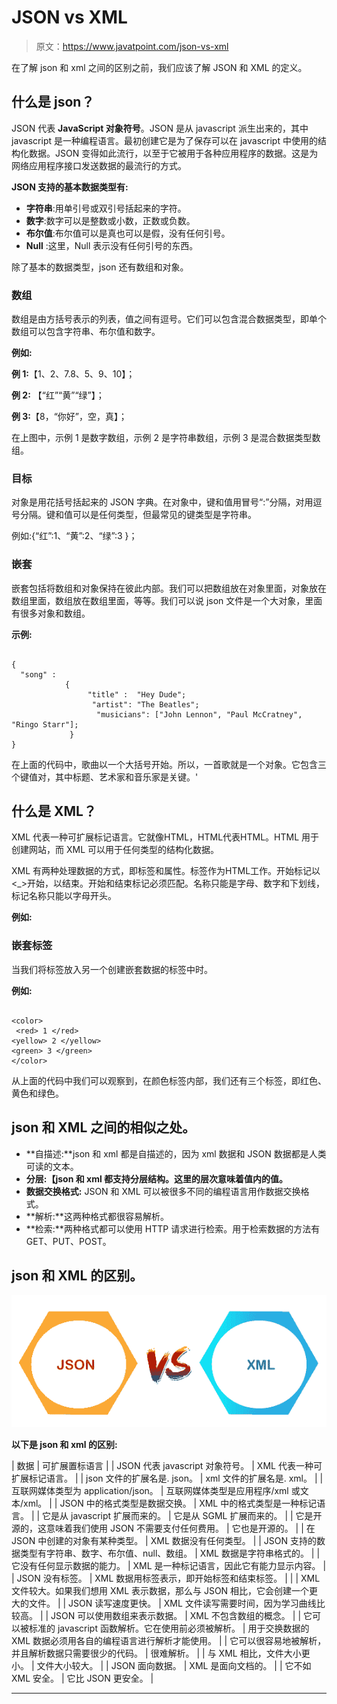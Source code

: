 # JSON vs XML

> 原文：<https://www.javatpoint.com/json-vs-xml>

在了解 json 和 xml 之间的区别之前，我们应该了解 JSON 和 XML 的定义。

## 什么是 json？

JSON 代表 **JavaScript 对象符号**。JSON 是从 javascript 派生出来的，其中 javascript 是一种编程语言。最初创建它是为了保存可以在 javascript 中使用的结构化数据。JSON 变得如此流行，以至于它被用于各种应用程序的数据。这是为网络应用程序接口发送数据的最流行的方式。

**JSON 支持的基本数据类型有:**

*   **字符串**:用单引号或双引号括起来的字符。
*   **数字**:数字可以是整数或小数，正数或负数。
*   **布尔值**:布尔值可以是真也可以是假，没有任何引号。
*   **Null** :这里，Null 表示没有任何引号的东西。

除了基本的数据类型，json 还有数组和对象。

### 数组

数组是由方括号表示的列表，值之间有逗号。它们可以包含混合数据类型，即单个数组可以包含字符串、布尔值和数字。

**例如:**

**例 1:**【1、2、7.8、5、9、10】；

**例 2:** 【“红”“黄”“绿”】；

**例 3:**【8，“你好”，空，真】；

在上图中，示例 1 是数字数组，示例 2 是字符串数组，示例 3 是混合数据类型数组。

### 目标

对象是用花括号括起来的 JSON 字典。在对象中，键和值用冒号“:”分隔，对用逗号分隔。键和值可以是任何类型，但最常见的键类型是字符串。

例如:{“红”:1、“黄”:2、“绿”:3 }；

### 嵌套

嵌套包括将数组和对象保持在彼此内部。我们可以把数组放在对象里面，对象放在数组里面，数组放在数组里面，等等。我们可以说 json 文件是一个大对象，里面有很多对象和数组。

**示例:**

```

{
  "song" :
            {
                 "title" :  "Hey Dude";
                  "artist": "The Beatles";
                   "musicians": ["John Lennon", "Paul McCratney", "Ringo Starr"];
             }
}

```

在上面的代码中，歌曲以一个大括号开始。所以，一首歌就是一个对象。它包含三个键值对，其中标题、艺术家和音乐家是关键。'

## 什么是 XML？

XML 代表一种可扩展标记语言。它就像HTML，HTML代表HTML。HTML 用于创建网站，而 XML 可以用于任何类型的结构化数据。

XML 有两种处理数据的方式，即标签和属性。标签作为HTML工作。开始标记以<_>开始，以结束。开始和结束标记必须匹配。名称只能是字母、数字和下划线，标记名称只能以字母开头。

**例如:**

<title>你好世界</title>

### 嵌套标签

当我们将标签放入另一个创建嵌套数据的标签中时。

**例如:**

```

<color>
 <red> 1 </red>
<yellow> 2 </yellow>
<green> 3 </green>
</color>

```

从上面的代码中我们可以观察到，在颜色标签内部，我们还有三个标签，即红色、黄色和绿色。

## json 和 XML 之间的相似之处。

*   **自描述:**json 和 xml 都是自描述的，因为 xml 数据和 JSON 数据都是人类可读的文本。
*   **分层:【json 和 xml 都支持分层结构。这里的层次意味着值内的值。**
*   **数据交换格式:** JSON 和 XML 可以被很多不同的编程语言用作数据交换格式。
*   **解析:**这两种格式都很容易解析。
*   **检索:**两种格式都可以使用 HTTP 请求进行检索。用于检索数据的方法有 GET、PUT、POST。

## json 和 XML 的区别。

![JSON vs XML](img/b1c981eb63156b7cb3f5bddb136d5ce5.png)

**以下是 json 和 xml 的区别:**

| 数据 | 可扩展置标语言 |
| JSON 代表 javascript 对象符号。 | XML 代表一种可扩展标记语言。 |
| json 文件的扩展名是. json。 | xml 文件的扩展名是. xml。 |
| 互联网媒体类型为 application/json。 | 互联网媒体类型是应用程序/xml 或文本/xml。 |
| JSON 中的格式类型是数据交换。 | XML 中的格式类型是一种标记语言。 |
| 它是从 javascript 扩展而来的。 | 它是从 SGML 扩展而来的。 |
| 它是开源的，这意味着我们使用 JSON 不需要支付任何费用。 | 它也是开源的。 |
| 在 JSON 中创建的对象有某种类型。 | XML 数据没有任何类型。 |
| JSON 支持的数据类型有字符串、数字、布尔值、null、数组。 | XML 数据是字符串格式的。 |
| 它没有任何显示数据的能力。 | XML 是一种标记语言，因此它有能力显示内容。 |
| JSON 没有标签。 | XML 数据用标签表示，即开始标签和结束标签。 |
|  | XML 文件较大。如果我们想用 XML 表示数据，那么与 JSON 相比，它会创建一个更大的文件。 |
| JSON 读写速度更快。 | XML 文件读写需要时间，因为学习曲线比较高。 |
| JSON 可以使用数组来表示数据。 | XML 不包含数组的概念。 |
| 它可以被标准的 javascript 函数解析。它在使用前必须被解析。 | 用于交换数据的 XML 数据必须用各自的编程语言进行解析才能使用。 |
| 它可以很容易地被解析，并且解析数据只需要很少的代码。 | 很难解析。 |
| 与 XML 相比，文件大小更小。 | 文件大小较大。 |
| JSON 面向数据。 | XML 是面向文档的。 |
| 它不如 XML 安全。 | 它比 JSON 更安全。 |

* * *